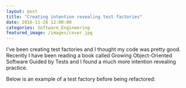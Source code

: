 ```yaml
---
layout: post
title: "Creating intention revealing test factories"
date: 2016-11-28 12:00:00
categories: Software_Engineering
featured_image: /images/cover.jpg
---
```


I've been creating test factories and I thought my code was pretty good. Recently I have been reading a book called Growing Object-Oriented Software Guided by Tests and I found a much more intention revealing practice.

Below is an example of a test factory before being refactored:

<script src="https://gist.github.com/kaldas/227b96dadf074b9ca42f62aa57462d52.js"></script>